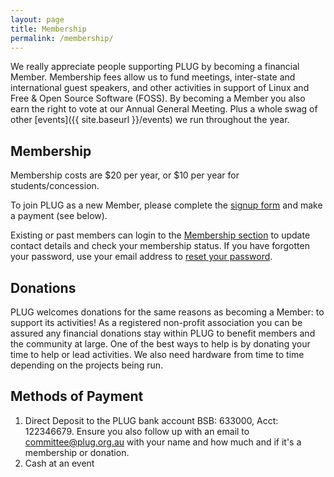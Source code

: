 ```yaml
---
layout: page
title: Membership
permalink: /membership/
---
```


We really appreciate people supporting PLUG by becoming a financial Member. Membership fees allow us to fund meetings, inter-state and international guest speakers, and other activities in support of Linux and Free & Open Source Software (FOSS). By becoming a Member you also earn the right to vote at our Annual General Meeting. Plus a whole swag of other [events]({{ site.baseurl }}/events) we run throughout the year.

## Membership

Membership costs are $20 per year, or $10 per year for students/concession.

To join PLUG as a new Member, please complete the [signup form](https://www.plug.org.au/ugmm/signup) and make a payment (see below).

Existing or past members can login to the [Membership section](https://www.plug.org.au/ugmm/) to update contact details and check your membership status. If you have forgotten your password, use your email address to [reset your password](https://www.plug.org.au/ugmm/resetpassword).

## Donations

PLUG welcomes donations for the same reasons as becoming a Member: to support its activities! As a registered non-profit association you can be assured any financial donations stay within PLUG to benefit members and the community at large. One of the best ways to help is by donating your time to help or lead activities. We also need hardware from time to time depending on the projects being run.

## Methods of Payment

1.  Direct Deposit to the PLUG bank account BSB: 633000, Acct: 122346679. Ensure you also follow up with an email to [committee@plug.org.au](mailto:committee@plug.org.au) with your name and how much and if it's a membership or donation.
2.  Cash at an event
